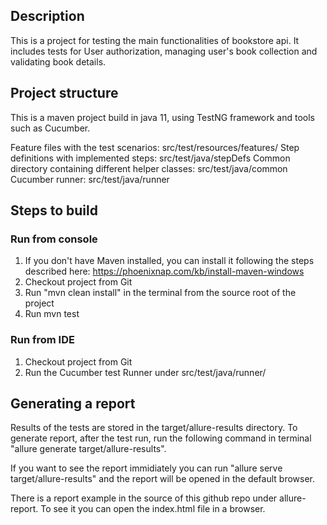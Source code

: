 ## Description

This is a project for testing the main functionalities of bookstore api. It includes tests for User authorization, managing user's book collection and validating book details.

## Project structure

This is a maven project build in java 11, using TestNG framework and tools such as Cucumber.

Feature files with the test scenarios: src/test/resources/features/
Step definitions with implemented steps: src/test/java/stepDefs
Common directory containing different helper classes: src/test/java/common
Cucumber runner: src/test/java/runner


## Steps to build

### Run from console
1) If you don't have Maven installed, you can install it following the steps described here: https://phoenixnap.com/kb/install-maven-windows
2) Checkout project from Git
3) Run "mvn clean install" in the terminal from the source root of the project
4) Run mvn test

### Run from IDE
1) Checkout project from Git
2) Run the Cucumber test Runner under src/test/java/runner/

## Generating a report

Results of the tests are stored in the target/allure-results directory. To generate report, after the test run, run the following command in terminal "allure generate target/allure-results".

If you want to see the report immidiately you can run "allure serve target/allure-results" and the report will be opened in the default browser.

There is a report example in the source of this github repo under allure-report. To see it you can open the index.html file in a browser.

